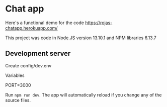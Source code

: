 # Chat app

Here's a functional demo for the code
https://rojas-chatapp.herokuapp.com/

This project was code in Node.JS version 13.10.1 and NPM libraries 6.13.7

## Development server

Create config/dev.env 

Variables

PORT=3000

Run `npm run dev`. The app will automatically reload if you change any of the source files.